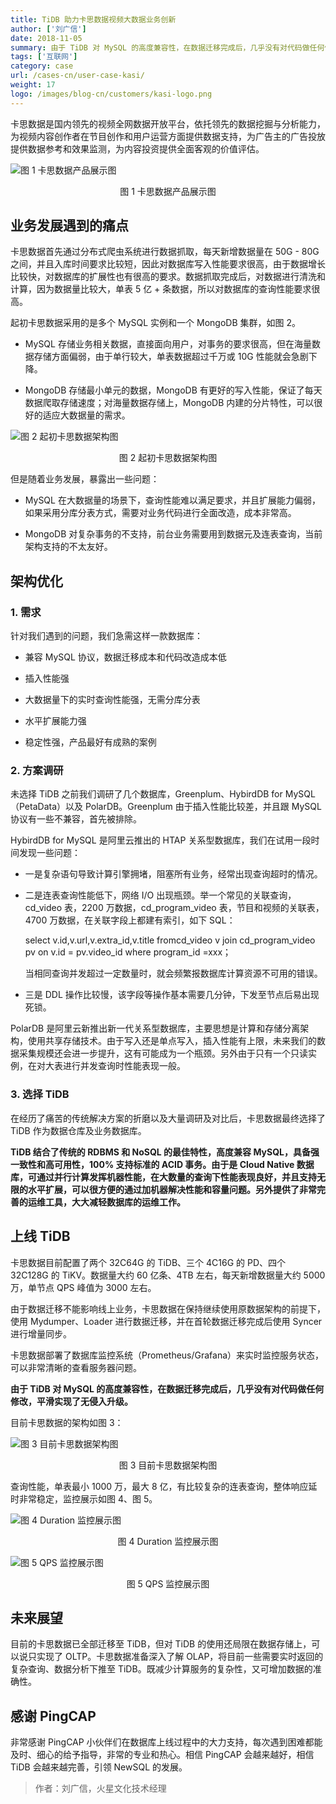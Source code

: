 ```yaml
---
title: TiDB 助力卡思数据视频大数据业务创新
author: ['刘广信']
date: 2018-11-05
summary: 由于 TiDB 对 MySQL 的高度兼容性，在数据迁移完成后，几乎没有对代码做任何修改，平滑实现了无侵入升级。
tags: ['互联网']
category: case
url: /cases-cn/user-case-kasi/
weight: 17 
logo: /images/blog-cn/customers/kasi-logo.png
---
```



卡思数据是国内领先的视频全网数据开放平台，依托领先的数据挖掘与分析能力，为视频内容创作者在节目创作和用户运营方面提供数据支持，为广告主的广告投放提供数据参考和效果监测，为内容投资提供全面客观的价值评估。

![图 1 卡思数据产品展示图](http://upload-images.jianshu.io/upload_images/542677-2950df5c7b87182b?imageMogr2/auto-orient/strip%7CimageView2/2/w/1240)

<center>图 1 卡思数据产品展示图</center>

## 业务发展遇到的痛点

卡思数据首先通过分布式爬虫系统进行数据抓取，每天新增数据量在 50G - 80G 之间，并且入库时间要求比较短，因此对数据库写入性能要求很高，由于数据增长比较快，对数据库的扩展性也有很高的要求。数据抓取完成后，对数据进行清洗和计算，因为数据量比较大，单表 5 亿 + 条数据，所以对数据库的查询性能要求很高。

起初卡思数据采用的是多个 MySQL 实例和一个 MongoDB 集群，如图 2。

*  MySQL 存储业务相关数据，直接面向用户，对事务的要求很高，但在海量数据存储方面偏弱，由于单行较大，单表数据超过千万或 10G 性能就会急剧下降。

*  MongoDB 存储最小单元的数据，MongoDB 有更好的写入性能，保证了每天数据爬取存储速度；对海量数据存储上，MongoDB 内建的分片特性，可以很好的适应大数据量的需求。

![图 2 起初卡思数据架构图 ](http://upload-images.jianshu.io/upload_images/542677-2908881062133b06?imageMogr2/auto-orient/strip%7CimageView2/2/w/1240)

<center>图 2 起初卡思数据架构图</center>

但是随着业务发展，暴露出一些问题：

* MySQL 在大数据量的场景下，查询性能难以满足要求，并且扩展能力偏弱，如果采用分库分表方式，需要对业务代码进行全面改造，成本非常高。

* MongoDB 对复杂事务的不支持，前台业务需要用到数据元及连表查询，当前架构支持的不太友好。

## 架构优化

### 1. 需求

针对我们遇到的问题，我们急需这样一款数据库：

*   兼容 MySQL 协议，数据迁移成本和代码改造成本低

*   插入性能强

*   大数据量下的实时查询性能强，无需分库分表

*   水平扩展能力强

*   稳定性强，产品最好有成熟的案例

### 2. 方案调研

未选择 TiDB 之前我们调研了几个数据库，Greenplum、HybirdDB for MySQL（PetaData）以及 PolarDB。Greenplum 由于插入性能比较差，并且跟 MySQL 协议有一些不兼容，首先被排除。

HybirdDB for MySQL 是阿里云推出的 HTAP 关系型数据库，我们在试用一段时间发现一些问题：

*   一是复杂语句导致计算引擎拥堵，阻塞所有业务，经常出现查询超时的情况。

*   二是连表查询性能低下，网络 I/O 出现瓶颈。举一个常见的关联查询，cd_video 表，2200 万数据，cd_program_video 表，节目和视频的关联表，4700 万数据，在关联字段上都建有索引，如下 SQL：

    select v.id,v.url,v.extra_id,v.title fromcd_video v join cd_program_video pv on v.id = pv.video_id where program_id =xxx；

    当相同查询并发超过一定数量时，就会频繁报数据库计算资源不可用的错误。

*   三是 DDL 操作比较慢，该字段等操作基本需要几分钟，下发至节点后易出现死锁。

PolarDB 是阿里云新推出新一代关系型数据库，主要思想是计算和存储分离架构，使用共享存储技术。由于写入还是单点写入，插入性能有上限，未来我们的数据采集规模还会进一步提升，这有可能成为一个瓶颈。另外由于只有一个只读实例，在对大表进行并发查询时性能表现一般。

### 3. 选择 TiDB

在经历了痛苦的传统解决方案的折磨以及大量调研及对比后，卡思数据最终选择了 TiDB 作为数据仓库及业务数据库。

**TiDB 结合了传统的 RDBMS 和 NoSQL 的最佳特性，高度兼容 MySQL，具备强一致性和高可用性，100% 支持标准的 ACID 事务。由于是 Cloud Native 数据库，可通过并行计算发挥机器性能，在大数量的查询下性能表现良好，并且支持无限的水平扩展，可以很方便的通过加机器解决性能和容量问题。另外提供了非常完善的运维工具，大大减轻数据库的运维工作。**

## 上线 TiDB

卡思数据目前配置了两个 32C64G 的 TiDB、三个 4C16G 的 PD、四个 32C128G 的 TiKV。数据量大约 60 亿条、4TB 左右，每天新增数据量大约 5000 万，单节点 QPS 峰值为 3000 左右。

由于数据迁移不能影响线上业务，卡思数据在保持继续使用原数据架构的前提下，使用 Mydumper、Loader 进行数据迁移，并在首轮数据迁移完成后使用 Syncer 进行增量同步。

卡思数据部署了数据库监控系统（Prometheus/Grafana）来实时监控服务状态，可以非常清晰的查看服务器问题。

**由于 TiDB 对 MySQL 的高度兼容性，在数据迁移完成后，几乎没有对代码做任何修改，平滑实现了无侵入升级。**

目前卡思数据的架构如图 3：

![图 3 目前卡思数据架构图](http://upload-images.jianshu.io/upload_images/542677-6b839be4161e0b66?imageMogr2/auto-orient/strip%7CimageView2/2/w/1240)

<center>图 3 目前卡思数据架构图</center>

查询性能，单表最小 1000 万，最大 8 亿，有比较复杂的连表查询，整体响应延时非常稳定，监控展示如图 4、图 5。

![图 4 Duration 监控展示图](http://upload-images.jianshu.io/upload_images/542677-ec361f4f3332e254?imageMogr2/auto-orient/strip%7CimageView2/2/w/1240)

<center>图 4 Duration 监控展示图</center>

![图 5 QPS 监控展示图](http://upload-images.jianshu.io/upload_images/542677-98c792d2b0d47fb4?imageMogr2/auto-orient/strip%7CimageView2/2/w/1240)

<center>图 5 QPS 监控展示图</center>

## 未来展望

目前的卡思数据已全部迁移至 TiDB，但对 TiDB 的使用还局限在数据存储上，可以说只实现了 OLTP。卡思数据准备深入了解 OLAP，将目前一些需要实时返回的复杂查询、数据分析下推至 TiDB。既减少计算服务的复杂性，又可增加数据的准确性。

## 感谢 PingCAP

非常感谢 PingCAP 小伙伴们在数据库上线过程中的大力支持，每次遇到困难都能及时、细心的给予指导，非常的专业和热心。相信 PingCAP 会越来越好，相信 TiDB 会越来越完善，引领 NewSQL 的发展。


>作者：刘广信，火星文化技术经理